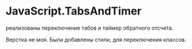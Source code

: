 # JavaScript.TabsAndTimer
реализованы переключение табов и таймер обратного отсчета.

Верстка не моя. 
Были добавлены стили, для переключения классов.
